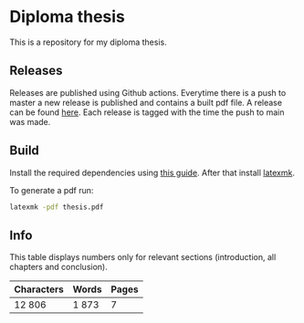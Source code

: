 # Diploma thesis

This is a repository for my diploma thesis.

## Releases

Releases are published using Github actions. Everytime there is a push to master a new release is published and contains a built pdf file. A release can be found [here](https://github.com/SamoKopecky/diploma-thesis-latex/releases). Each release is tagged with the time the push to main was made.

## Build

Install the required dependencies using [this guide](https://gist.github.com/ogajduse/ad4db70f9a6d396a133e6fd68f1a1204). After that install [latexmk](https://mg.readthedocs.io/latexmk.html).

To generate a pdf run:

```sh
latexmk -pdf thesis.pdf
```

## Info

This table displays numbers only for relevant sections (introduction, all chapters and conclusion).

| Characters | Words | Pages |
|------------|-------|-------|
| 12 806 | 1 873 | 7 |
